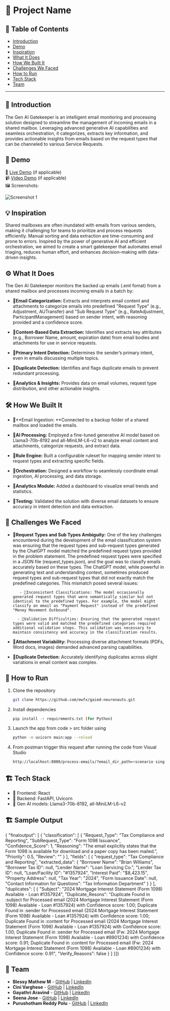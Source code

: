 # 🚀 Project Name

## 📌 Table of Contents
- [Introduction](#introduction)
- [Demo](#demo)
- [Inspiration](#inspiration)
- [What It Does](#what-it-does)
- [How We Built It](#how-we-built-it)
- [Challenges We Faced](#challenges-we-faced)
- [How to Run](#how-to-run)
- [Tech Stack](#tech-stack)
- [Team](#team)

---

## 🎯 Introduction
The Gen AI Gatekeeper is an intelligent email monitoring and processing solution designed to streamline the management of incoming emails in a shared mailbox. Leveraging advanced generative AI capabilities and seamless orchestration, it categorizes, extracts key information, and provides actionable insights from emails based on the request types that can be channeled to various Service Requests.

## 🎥 Demo
🔗 [Live Demo](#) (if applicable)  
📹 [Video Demo](#) (if applicable)  
🖼️ Screenshots:

![Screenshot 1](link-to-image)

## 💡 Inspiration
Shared mailboxes are often inundated with emails from various senders, making it challenging for teams to prioritize and process requests efficiently. Manual sorting and data extraction are time-consuming and prone to errors. Inspired by the power of generative AI and efficient orchestration, we aimed to create a smart gatekeeper that automates email triaging, reduces human effort, and enhances decision-making with data-driven insights.

## ⚙️ What It Does
The Gen AI Gatekeeper monitors the backed up emails (.eml fomat) from a shared mailbox and processes incoming emails in a batch by:

- 🔹**Email Categorization:** Extracts and interprets email content and attachments to categorize emails into predefined "Request Type" (e.g., Adjustment, AUTransfer) and "Sub Request Type" (e.g., RateAdjustment, ParticipantManagement) based on sender intent, with reasoning provided and a confidence score.

- 🔹**Content-Based Data Extraction:** Identifies and extracts key attributes (e.g., Borrower Name, amount, expiration date) from email bodies and attachments for use in service requests.

- 🔹**Primary Intent Detection:** Determines the sender’s primary intent, even in emails discussing multiple topics.

- 🔹**Duplicate Detection:** Identifies and flags duplicate emails to prevent redundant processing.

- 🔹**Analytics & Insights:** Provides data on email volumes, request type distribution, and other actionable insights.

## 🛠️ How We Built It

- 🔹**Email Ingestion: **Connected to a backup folder of a shared mailbox and loaded the emails.

- 🔹**AI Processing:** Employed a fine-tuned generative AI model based on Llama3-70b-8192 and all-MiniLM-L6-v2 to analyze email content and attachments, categorize requests, and extract data.

- 🔹**Rule Engine:** Built a configurable ruleset for mapping sender intent to request types and extracting specific fields.

- 🔹**Orchestration:** Designed a workflow to seamlessly coordinate email ingestion, AI processing, and data storage.

- 🔹**Analytics Module:** Added a dashboard to visualize email trends and statistics.

- 🔹**Testing:** Validated the solution with diverse email datasets to ensure accuracy in intent detection and data extraction.

## 🚧 Challenges We Faced

- 🔹**Request Types and Sub Types Ambiguity:** One of the key challenges encountered during the development of the email classification system was ensuring that the request types and sub-request types generated by the ChatGPT model matched the predefined request types provided in the problem statement. The predefined request types were specified in a JSON file (request_types.json), and the goal was to classify emails accurately based on these types. The ChatGPT model, while powerful in generating text and understanding context, sometimes produced request types and sub-request types that did not exactly match the predefined categories. This mismatch posed several issues:

         - 🔹Inconsistent Classifications: The model occasionally generated request types that were semantically similar but not identical to the predefined types. For example, the model might classify an email as "Payment Request" instead of the predefined "Money Movement Outbound".

        - 🔹Validation Difficulties: Ensuring that the generated request types were valid and matched the predefined categories required additional validation steps. This validation was necessary to maintain consistency and accuracy in the classification results.

- 🔹**Attachment Variability:** Processing diverse attachment formats (PDFs, Word docs, images) demanded advanced parsing capabilities. 

- 🔹**Duplicate Detection:** Accurately identifying duplicates across slight variations in email content was complex. 

## 🏃 How to Run
1. Clone the repository  
   ```sh
   git clone https://github.com/ewfx/gaied-neuronauts.git
   ```
2. Install dependencies  
   ```sh
   pip install -r requirements.txt (for Python)
   ```
3. Launch the app from code > src folder using 
   ```sh
   python -m uvicorn main:app --reload
   ```
4. From postman trigger this request after running the code from Visual Studio
   ```sh
   http://localhost:8000/process-emails/?email_dir_path=<scenario single request>
   ```   
## 🏗️ Tech Stack
- 🔹 Frontend: React
- 🔹 Backend: FastAPI, Uvicorn
- 🔹 Gen AI models: Llama3-70b-8192, all-MiniLM-L6-v2

## 🏗️ Sample Output

{
    "finaloutput": [
        {
            "classification": [
                {
                    "Request_Type": "Tax Compliance and Reporting",
                    "SubRequest_Type": "Form 1098 Issuance",
                    "Confidence_Score": 1,
                    "Reasoning": "The email explicitly states that the Form 1098 is available for download and a paper copy has been mailed.",
                    "Priority": 0.5,
                    "Review": ""
                }
            ],
            "fields": [
                {
                    "request_type": "Tax Compliance and Reporting",
                    "extracted_data": {
                        "Borrower Name": "Brian Williams",
                        "Borrower Tax ID": null,
                        "Lender Name": "Loan Servicing Co.",
                        "Lender Tax ID": null,
                        "Loan/Facility ID": "#1357924",
                        "Interest Paid": "$8,423.15",
                        "Property Address": null,
                        "Tax Year": "2024",
                        "Form Issuance Date": null,
                        "Contact Information for Questions": "Tax Information Department"
                    }
                }
            ],
            "duplicates": [
                {
                    "Subject": "2024 Mortgage Interest Statement (Form 1098) Available - Loan #1357924",
                    "Duplicate_Resons": "Duplicate Found in :subject for Processed email (2024 Mortgage Interest Statement (Form 1098) Available - Loan #1357924) with Confidence score: 1.00; Duplicate Found in :sender for Processed email (2024 Mortgage Interest Statement (Form 1098) Available - Loan #1357924) with Confidence score: 1.00; Duplicate Found in :content for Processed email (2024 Mortgage Interest Statement (Form 1098) Available - Loan #1357924) with Confidence score: 1.00; Duplicate Found in :sender for Processed email (Fw: 2024 Mortgage Interest Statement (Form 1098) Available - Loan #8901234) with Confidence score: 0.91; Duplicate Found in :content for Processed email (Fw: 2024 Mortgage Interest Statement (Form 1098) Available - Loan #8901234) with Confidence score: 0.91",
                    "Verify_Reasons": false
                }
            ]
        }]}

## 👥 Team
- **Blessy Mathew M** - [GitHub](#) | [LinkedIn](#)
- **Cini Varghese** - [GitHub](#) | [LinkedIn](#)
- **Gayathri Aravind** - [GitHub](#) | [LinkedIn](#)
- **Seena Jose** - [GitHub](#) | [LinkedIn](#)
- **Purushotham Reddy Polu** - [GitHub](#) | [LinkedIn](#)
